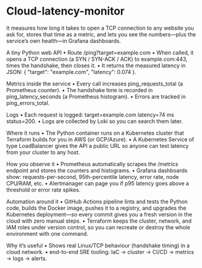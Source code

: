 # Cloud-latency-monitor
It measures how long it takes to open a TCP connection to any website you ask for, stores that time as a metric, and lets you see the numbers—plus the service’s own health—in Grafana dashboards.


A tiny Python web API
• Route /ping?target=example.com
• When called, it opens a TCP connection (a SYN / SYN-ACK / ACK) to example.com:443, times the handshake, then closes it.
• It returns the measured latency in JSON: { "target": "example.com", "latency": 0.074 }.

Metrics inside the service
• Every call increases ping_requests_total (a Prometheus counter).
• The handshake time is recorded in ping_latency_seconds (a Prometheus histogram).
• Errors are tracked in ping_errors_total.

Logs
• Each request is logged: target=example.com latency=74 ms status=200.
• Logs are collected by Loki so you can search them later.

Where it runs
• The Python container runs on a Kubernetes cluster that Terraform builds for you in AWS (or GCP/Azure).
• A Kubernetes Service of type LoadBalancer gives the API a public URL so anyone can test latency from your cluster to any host.

How you observe it
• Prometheus automatically scrapes the /metrics endpoint and stores the counters and histograms.
• Grafana dashboards show: requests-per-second, 95th-percentile latency, error rate, node CPU/RAM, etc.
• Alertmanager can page you if p95 latency goes above a threshold or error rate spikes.

Automation around it
• GitHub Actions pipeline lints and tests the Python code, builds the Docker image, pushes it to a registry, and upgrades the Kubernetes deployment—so every commit gives you a fresh version in the cloud with zero manual steps.
• Terraform keeps the cluster, network, and IAM roles under version control, so you can recreate or destroy the whole environment with one command.

Why it’s useful 
• Shows real Linux/TCP behaviour (handshake timing) in a cloud network.
•  end-to-end SRE tooling: IaC → cluster → CI/CD → metrics → logs → alerts.
